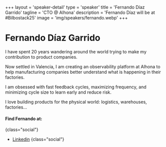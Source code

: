 +++
layout = 'speaker-detail'
type = 'speaker'
title = 'Fernando Díaz Garrido'
tagline = 'CTO @ Alhona'
description = 'Fernando Díaz will be at #Bilbostack25'
image = 'img/speakers/fernando.webp'
+++

# Fernando Díaz Garrido

I have spent 20 years wandering around the world trying to make my contribution to product companies.   

Now settled in Valencia, I am creating an observability platform at Alhona to help manufacturing companies better understand what is happening in their factories.  

I am obsessed with fast feedback cycles, maximizing frequency, and minimizing cycle size to learn early and reduce risk.  

I love building products for the physical world: logistics, warehouses, factories...

#### Find Fernando at:

{class="social"}
- [Linkedin](https://www.linkedin.com/in/fernando-diaz-garrido/)
  {class="social"}